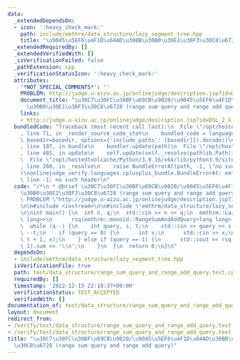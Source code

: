 ```yaml
---
data:
  _extendedDependsOn:
  - icon: ':heavy_check_mark:'
    path: include/emthrm/data_structure/lazy_segment_tree.hpp
    title: "\u9045\u5EF6\u4F1D\u64AD\u30BB\u30B0\u30E1\u30F3\u30C8\u6728"
  _extendedRequiredBy: []
  _extendedVerifiedWith: []
  _isVerificationFailed: false
  _pathExtension: cpp
  _verificationStatusIcon: ':heavy_check_mark:'
  attributes:
    '*NOT_SPECIAL_COMMENTS*': ''
    PROBLEM: http://judge.u-aizu.ac.jp/onlinejudge/description.jsp?id=DSL_2_G
    document_title: "\u30C7\u30FC\u30BF\u69CB\u9020/\u9045\u5EF6\u4F1D\u64AD\u30BB\
      \u30B0\u30E1\u30F3\u30C8\u6728 (range sum query and range add query)"
    links:
    - http://judge.u-aizu.ac.jp/onlinejudge/description.jsp?id=DSL_2_G
  bundledCode: "Traceback (most recent call last):\n  File \"/opt/hostedtoolcache/Python/3.9.16/x64/lib/python3.9/site-packages/onlinejudge_verify/documentation/build.py\"\
    , line 71, in _render_source_code_stat\n    bundled_code = language.bundle(stat.path,\
    \ basedir=basedir, options={'include_paths': [basedir]}).decode()\n  File \"/opt/hostedtoolcache/Python/3.9.16/x64/lib/python3.9/site-packages/onlinejudge_verify/languages/cplusplus.py\"\
    , line 187, in bundle\n    bundler.update(path)\n  File \"/opt/hostedtoolcache/Python/3.9.16/x64/lib/python3.9/site-packages/onlinejudge_verify/languages/cplusplus_bundle.py\"\
    , line 401, in update\n    self.update(self._resolve(pathlib.Path(included), included_from=path))\n\
    \  File \"/opt/hostedtoolcache/Python/3.9.16/x64/lib/python3.9/site-packages/onlinejudge_verify/languages/cplusplus_bundle.py\"\
    , line 260, in _resolve\n    raise BundleErrorAt(path, -1, \"no such header\"\
    )\nonlinejudge_verify.languages.cplusplus_bundle.BundleErrorAt: emthrm/data_structure/lazy_segment_tree.hpp:\
    \ line -1: no such header\n"
  code: "/*\n * @brief \u30C7\u30FC\u30BF\u69CB\u9020/\u9045\u5EF6\u4F1D\u64AD\u30BB\
    \u30B0\u30E1\u30F3\u30C8\u6728 (range sum query and range add query)\n */\n#define\
    \ PROBLEM \"http://judge.u-aizu.ac.jp/onlinejudge/description.jsp?id=DSL_2_G\"\
    \n\n#include <iostream>\n\n#include \"emthrm/data_structure/lazy_segment_tree.hpp\"\
    \n\nint main() {\n  int n, q;\n  std::cin >> n >> q;\n  emthrm::LazySegmentTree<emthrm::monoid::RangeSumAndAddQuery<long\
    \ long>>\n      rsq(emthrm::monoid::RangeSumAndAddQuery<long long>::init(n));\n\
    \  while (q--) {\n    int query, s, t;\n    std::cin >> query >> s >> t; --s;\
    \ --t;\n    if (query == 0) {\n      int x;\n      std::cin >> x;\n      rsq.apply(s,\
    \ t + 1, x);\n    } else if (query == 1) {\n      std::cout << rsq.get(s, t +\
    \ 1).sum << '\\n';\n    }\n  }\n  return 0;\n}\n"
  dependsOn:
  - include/emthrm/data_structure/lazy_segment_tree.hpp
  isVerificationFile: true
  path: test/data_structure/range_sum_query_and_range_add_query.test.cpp
  requiredBy: []
  timestamp: '2022-12-15 22:18:37+09:00'
  verificationStatus: TEST_ACCEPTED
  verifiedWith: []
documentation_of: test/data_structure/range_sum_query_and_range_add_query.test.cpp
layout: document
redirect_from:
- /verify/test/data_structure/range_sum_query_and_range_add_query.test.cpp
- /verify/test/data_structure/range_sum_query_and_range_add_query.test.cpp.html
title: "\u30C7\u30FC\u30BF\u69CB\u9020/\u9045\u5EF6\u4F1D\u64AD\u30BB\u30B0\u30E1\u30F3\
  \u30C8\u6728 (range sum query and range add query)"
---
```

